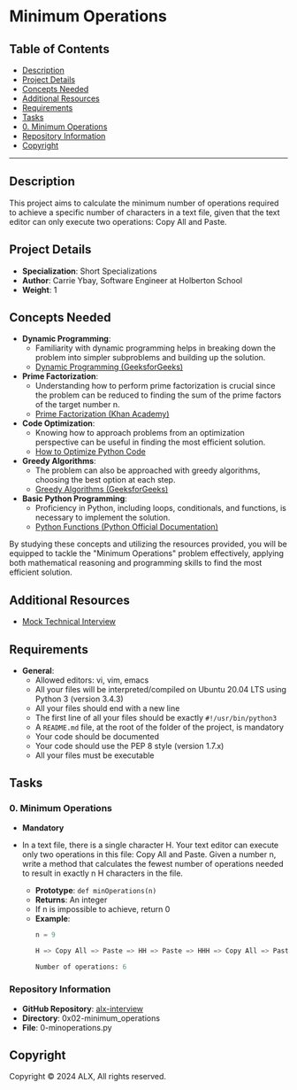 # Minimum Operations

## Table of Contents
- [Description](#description)
- [Project Details](#project-details)
- [Concepts Needed](#concepts-needed)
- [Additional Resources](#additional-resources)
- [Requirements](#requirements)
- [Tasks](#tasks)
- [0. Minimum Operations](#0-minimum-operations)
- [Repository Information](#repository-information)
- [Copyright](#copyright)

---

## Description

This project aims to calculate the minimum number of operations required to achieve a specific number of characters in a text file, given that the text editor can only execute two operations: Copy All and Paste.

## Project Details

- **Specialization**: Short Specializations
- **Author**: Carrie Ybay, Software Engineer at Holberton School
- **Weight**: 1

## Concepts Needed

- **Dynamic Programming**:
  - Familiarity with dynamic programming helps in breaking down the problem into simpler subproblems and building up the solution.
  - [Dynamic Programming (GeeksforGeeks)](https://www.geeksforgeeks.org/dynamic-programming/)
- **Prime Factorization**:
  - Understanding how to perform prime factorization is crucial since the problem can be reduced to finding the sum of the prime factors of the target number n.
  - [Prime Factorization (Khan Academy)](https://www.khanacademy.org/computing/computer-science/cryptography/comp-number-theory/v/prime-factorization)
- **Code Optimization**:
  - Knowing how to approach problems from an optimization perspective can be useful in finding the most efficient solution.
  - [How to Optimize Python Code](https://stackabuse.com/optimizing-python-code/)
- **Greedy Algorithms**:
  - The problem can also be approached with greedy algorithms, choosing the best option at each step.
  - [Greedy Algorithms (GeeksforGeeks)](https://www.geeksforgeeks.org/greedy-algorithms/)
- **Basic Python Programming**:
  - Proficiency in Python, including loops, conditionals, and functions, is necessary to implement the solution.
  - [Python Functions (Python Official Documentation)](https://docs.python.org/3/tutorial/controlflow.html#defining-functions)

By studying these concepts and utilizing the resources provided, you will be equipped to tackle the "Minimum Operations" problem effectively, applying both mathematical reasoning and programming skills to find the most efficient solution.

## Additional Resources

- [Mock Technical Interview](https://www.youtube.com/watch?feature=shared&v=h4i4kjwncoU)

## Requirements

- **General**:
  - Allowed editors: vi, vim, emacs
  - All your files will be interpreted/compiled on Ubuntu 20.04 LTS using Python 3 (version 3.4.3)
  - All your files should end with a new line
  - The first line of all your files should be exactly `#!/usr/bin/python3`
  - A `README.md` file, at the root of the folder of the project, is mandatory
  - Your code should be documented
  - Your code should use the PEP 8 style (version 1.7.x)
  - All your files must be executable

## Tasks

### 0. Minimum Operations

- **Mandatory**
- In a text file, there is a single character H. Your text editor can execute only two operations in this file: Copy All and Paste. Given a number n, write a method that calculates the fewest number of operations needed to result in exactly n H characters in the file.

    - **Prototype**: `def minOperations(n)`
    - **Returns**: An integer
    - If n is impossible to achieve, return 0
    - **Example**:
        ```python
        n = 9

        H => Copy All => Paste => HH => Paste => HHH => Copy All => Paste => HHHHHH => Paste => HHHHHHHHH

        Number of operations: 6
        ```

### Repository Information

- **GitHub Repository**: [alx-interview](https://github.com/i-christian/alx-interview)
- **Directory**: 0x02-minimum_operations
- **File**: 0-minoperations.py

## Copyright

Copyright © 2024 ALX, All rights reserved.
